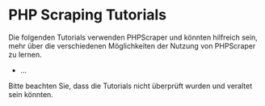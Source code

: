 # PHP Scraping Tutorials

Die folgenden Tutorials verwenden PHPScraper und könnten hilfreich sein, mehr über die verschiedenen Möglichkeiten der Nutzung von PHPScraper zu lernen.

- ...

Bitte beachten Sie, dass die Tutorials nicht überprüft wurden und veraltet sein könnten.